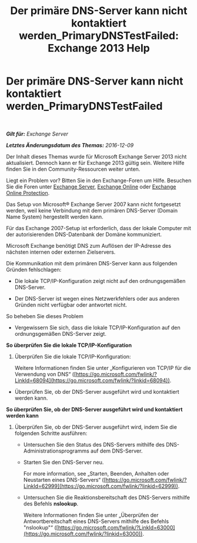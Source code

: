 ﻿---
title: 'Der primäre DNS-Server kann nicht kontaktiert werden_PrimaryDNSTestFailed: Exchange 2013 Help'
TOCTitle: Der primäre DNS-Server kann nicht kontaktiert werden_PrimaryDNSTestFailed
ms:assetid: 5b39cb64-c8f1-4fd3-843b-ecd23f99fe3a
ms:mtpsurl: https://technet.microsoft.com/de-de/library/ms.exch.setupreadiness.primarydnstestfailed(v=EXCHG.150)
ms:contentKeyID: 50475750
ms.date: 04/24/2018
mtps_version: v=EXCHG.150
ms.translationtype: HT
---

# Der primäre DNS-Server kann nicht kontaktiert werden\_PrimaryDNSTestFailed

 

_**Gilt für:** Exchange Server_

_**Letztes Änderungsdatum des Themas:** 2016-12-09_

Der Inhalt dieses Themas wurde für Microsoft Exchange Server 2013 nicht aktualisiert. Dennoch kann er für Exchange 2013 gültig sein. Weitere Hilfe finden Sie in den Community-Ressourcen weiter unten.

Liegt ein Problem vor? Bitten Sie in den Exchange-Foren um Hilfe. Besuchen Sie die Foren unter [Exchange Server](https://go.microsoft.com/fwlink/p/?linkid=60612), [Exchange Online](https://go.microsoft.com/fwlink/p/?linkid=267542) oder [Exchange Online Protection](https://go.microsoft.com/fwlink/p/?linkid=285351).

Das Setup von Microsoft® Exchange Server 2007 kann nicht fortgesetzt werden, weil keine Verbindung mit dem primären DNS-Server (Domain Name System) hergestellt werden kann.

Für das Exchange 2007-Setup ist erforderlich, dass der lokale Computer mit der autorisierenden DNS-Datenbank der Domäne kommuniziert.

Microsoft Exchange benötigt DNS zum Auflösen der IP-Adresse des nächsten internen oder externen Zielservers.

Die Kommunikation mit dem primären DNS-Server kann aus folgenden Gründen fehlschlagen:

  - Die lokale TCP/IP-Konfiguration zeigt nicht auf den ordnungsgemäßen DNS-Server.

  - Der DNS-Server ist wegen eines Netzwerkfehlers oder aus anderen Gründen nicht verfügbar oder antwortet nicht.

So beheben Sie dieses Problem

  - Vergewissern Sie sich, dass die lokale TCP/IP-Konfiguration auf den ordnungsgemäßen DNS-Server zeigt.

**So überprüfen Sie die lokale TCP/IP-Konfiguration**

1.  Überprüfen Sie die lokale TCP/IP-Konfiguration:
    
    Weitere Informationen finden Sie unter „Konfigurieren von TCP/IP für die Verwendung von DNS“ ([https://go.microsoft.com/fwlink/?LinkId=68094](https://go.microsoft.com/fwlink/?linkid=68094)).

<!-- end list -->

  - Überprüfen Sie, ob der DNS-Server ausgeführt wird und kontaktiert werden kann.

**So überprüfen Sie, ob der DNS-Server ausgeführt wird und kontaktiert werden kann**

1.  Überprüfen Sie, ob der DNS-Server ausgeführt wird, indem Sie die folgenden Schritte ausführen:
    
      - Untersuchen Sie den Status des DNS-Servers mithilfe des DNS-Administrationsprogramms auf dem DNS-Server.
    
      - Starten Sie den DNS-Server neu.
        
        For more information, see „Starten, Beenden, Anhalten oder Neustarten eines DNS-Servers“ ([https://go.microsoft.com/fwlink/?LinkId=62999](https://go.microsoft.com/fwlink/?linkid=62999)).
    
      - Untersuchen Sie die Reaktionsbereitschaft des DNS-Servers mithilfe des Befehls **nslookup**.
        
        Weitere Informationen finden Sie unter „Überprüfen der Antwortbereitschaft eines DNS-Servers mithilfe des Befehls "nslookup"“ ([https://go.microsoft.com/fwlink/?LinkId=63000](https://go.microsoft.com/fwlink/?linkid=63000)).

